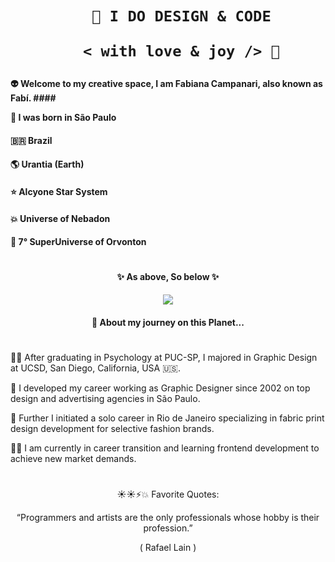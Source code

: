  <h1 align="center">  
    
        🎨 I DO DESIGN & CODE 

         < with love & joy /> 🤎  
</h1>

####  <p> 👽 Welcome to my creative space, I am Fabiana Campanari, also known as Fabí. ####  <p> 🏡 I was born in São Paulo </p>
####  🇧🇷 Brazil </p>
####  🌎 Urantia (Earth) </p>
####  ⭐️ Alcyone Star System </p>
####  💥 Universe of Nebadon </p>
####  🔆 7° SuperUniverse of Orvonton </p>
 

#

#### <p align="center">  ✨ As above, So below ✨ </p>

<p align="center">
  <img src="https://user-images.githubusercontent.com/113218619/207962226-673d57ec-c076-47c4-8f8a-c1e57e834f6f.gif" />
</p>
                
#### <p align="center"> 🚀 About my journey on this Planet... </p>

#

👩‍🎓  After graduating in Psychology at PUC-SP, I majored in Graphic Design at UCSD, San Diego, California, USA 🇺🇸.

🎨  I developed my career working as Graphic Designer since 2002 on top design and advertising agencies in São Paulo.

👗  Further I initiated a solo career in Rio de Janeiro specializing in fabric print design development for selective fashion brands.

👩‍💻  I am currently in career transition and learning frontend development to achieve new market demands.

#

<p align="center"> ☀️☀️⚡️💥 Favorite Quotes:  </p>
<p align="center"> “Programmers and artists are the only professionals whose hobby is their profession.” </p>
<p align="center">( Rafael Lain ) </p>




 
 
